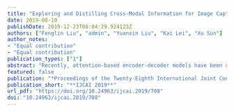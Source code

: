 ```yaml
---
title: "Exploring and Distilling Cross-Modal Information for Image Captioning"
date: 2019-08-10
publishDate: 2019-12-23T08:04:29.924123Z
authors: ["Fenglin Liu", "admin", "Yuanxin Liu", "Kai Lei", "Xu Sun"]
author_notes:
- "Equal contribution"
- "Equal contribution"
publication_types: ["1"]
abstract: "Recently, attention-based encoder-decoder models have been used extensively in image captioning. Yet there is still great difficulty for the current methods to achieve deep image understanding. In this work, we argue that such understanding requires visual attention to correlated image regions and semantic attention to coherent attributes of interest. To perform effective attention, we explore image captioning from a cross-modal perspective and propose the Global-and-Local Information Exploring-and-Distilling approach that explores and distills the source information in vision and language. It globally provides the aspect vector, a spatial and relational representation of images based on caption contexts, through the extraction of salient region groupings and attribute collocations, and locally extracts the fine-grained regions and attributes in reference to the aspect vector for word selection. Our fully-attentive model achieves a CIDEr score of 129.3 in offline COCO evaluation with remarkable efficiency in terms of accuracy, speed, and parameter budget."
featured: false
publication: "*Proceedings of the Twenty-Eighth International Joint Conference on Artificial Intelligence, **IJCAI 2019***"
publication_short: "**IJCAI 2019**"
url_pdf: "https://doi.org/10.24963/ijcai.2019/708"
doi: "10.24963/ijcai.2019/708"
---
```



